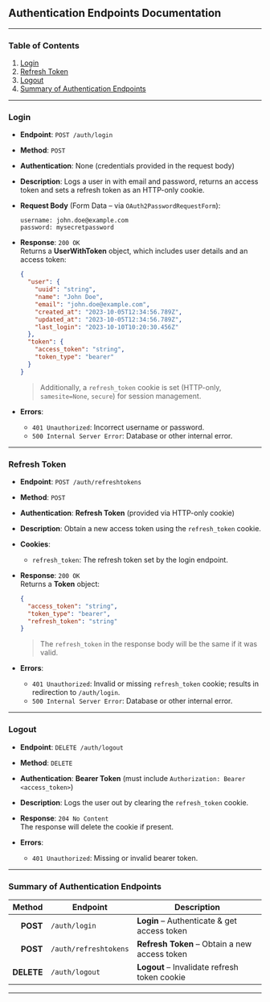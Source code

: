 ## Authentication Endpoints Documentation

---

### Table of Contents
1. [Login](#login)
2. [Refresh Token](#refresh-token)
3. [Logout](#logout)
4. [Summary of Authentication Endpoints](#summary-of-authentication-endpoints)

---

### Login
- **Endpoint**: `POST /auth/login`
- **Method**: `POST`
- **Authentication**: None (credentials provided in the request body)
- **Description**: Logs a user in with email and password, returns an access token and sets a refresh token as an HTTP-only cookie.
- **Request Body** (Form Data – via `OAuth2PasswordRequestForm`):
  ```plaintext
  username: john.doe@example.com
  password: mysecretpassword
  ```
- **Response**: `200 OK`  
  Returns a **UserWithToken** object, which includes user details and an access token:
  ```json
  {
    "user": {
      "uuid": "string",
      "name": "John Doe",
      "email": "john.doe@example.com",
      "created_at": "2023-10-05T12:34:56.789Z",
      "updated_at": "2023-10-05T12:34:56.789Z",
      "last_login": "2023-10-10T10:20:30.456Z"
    },
    "token": {
      "access_token": "string",
      "token_type": "bearer"
    }
  }
  ```
  > Additionally, a `refresh_token` cookie is set (HTTP-only, `samesite=None`, `secure`) for session management.

- **Errors**:
  - `401 Unauthorized`: Incorrect username or password.
  - `500 Internal Server Error`: Database or other internal error.

---

### Refresh Token
- **Endpoint**: `POST /auth/refreshtokens`
- **Method**: `POST`
- **Authentication**: **Refresh Token** (provided via HTTP-only cookie)
- **Description**: Obtain a new access token using the `refresh_token` cookie.
- **Cookies**:
  - `refresh_token`: The refresh token set by the login endpoint.
- **Response**: `200 OK`  
  Returns a **Token** object:
  ```json
  {
    "access_token": "string",
    "token_type": "bearer",
    "refresh_token": "string"
  }
  ```
  > The `refresh_token` in the response body will be the same if it was valid.

- **Errors**:
  - `401 Unauthorized`: Invalid or missing `refresh_token` cookie; results in redirection to `/auth/login`.
  - `500 Internal Server Error`: Database or other internal error.

---

### Logout
- **Endpoint**: `DELETE /auth/logout`
- **Method**: `DELETE`
- **Authentication**: **Bearer Token** (must include `Authorization: Bearer <access_token>`)
- **Description**: Logs the user out by clearing the `refresh_token` cookie.
- **Response**: `204 No Content`  
  The response will delete the cookie if present.

- **Errors**:
  - `401 Unauthorized`: Missing or invalid bearer token.

---

### Summary of Authentication Endpoints

| Method | Endpoint             | Description                              |
|-------:|----------------------|------------------------------------------|
| **POST**   | `/auth/login`         | **Login** – Authenticate & get access token  |
| **POST**   | `/auth/refreshtokens` | **Refresh Token** – Obtain a new access token |
| **DELETE** | `/auth/logout`        | **Logout** – Invalidate refresh token cookie  |

---
